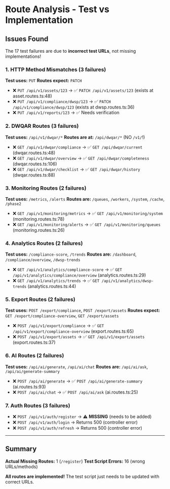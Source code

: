 # Route Analysis - Test vs Implementation

## Issues Found

The 17 test failures are due to **incorrect test URLs**, not missing implementations!

### 1. HTTP Method Mismatches (3 failures)
**Test uses:** `PUT`
**Routes expect:** `PATCH`

- ❌ `PUT /api/v1/assets/123` → ✅ `PATCH /api/v1/assets/123` (exists at asset.routes.ts:48)
- ❌ `PUT /api/v1/compliance/dwsp/123` → ✅ `PATCH /api/v1/compliance/dwsp/123` (exists at dwsp.routes.ts:36)
- ❌ `PUT /api/v1/reports/123` → ✅ Needs verification

### 2. DWQAR Routes (3 failures)
**Test uses:** `/api/v1/dwqar/*`
**Routes are at:** `/api/dwqar/*` (NO `/v1/`!)

- ❌ `GET /api/v1/dwqar/compliance` → ✅ `GET /api/dwqar/current` (dwqar.routes.ts:48)
- ❌ `GET /api/v1/dwqar/overview` → ✅ `GET /api/dwqar/completeness` (dwqar.routes.ts:106)
- ❌ `GET /api/v1/dwqar/checklist` → ✅ `GET /api/dwqar/history` (dwqar.routes.ts:88)

### 3. Monitoring Routes (2 failures)
**Test uses:** `/metrics`, `/alerts`
**Routes are:** `/queues`, `/workers`, `/system`, `/cache`, `/phase2`

- ❌ `GET /api/v1/monitoring/metrics` → ✅ `GET /api/v1/monitoring/system` (monitoring.routes.ts:78)
- ❌ `GET /api/v1/monitoring/alerts` → ✅ `GET /api/v1/monitoring/queues` (monitoring.routes.ts:26)

### 4. Analytics Routes (2 failures)
**Test uses:** `/compliance-score`, `/trends`
**Routes are:** `/dashboard`, `/compliance/overview`, `/dwsp-trends`

- ❌ `GET /api/v1/analytics/compliance-score` → ✅ `GET /api/v1/analytics/compliance/overview` (analytics.routes.ts:29)
- ❌ `GET /api/v1/analytics/trends` → ✅ `GET /api/v1/analytics/dwsp-trends` (analytics.routes.ts:44)

### 5. Export Routes (2 failures)
**Test uses:** `POST /export/compliance`, `POST /export/assets`
**Routes expect:** `GET /export/compliance-overview`, `GET /export/assets`

- ❌ `POST /api/v1/export/compliance` → ✅ `GET /api/v1/export/compliance-overview` (export.routes.ts:65)
- ❌ `POST /api/v1/export/assets` → ✅ `GET /api/v1/export/assets` (export.routes.ts:37)

### 6. AI Routes (2 failures)
**Test uses:** `/api/ai/generate`, `/api/ai/chat`
**Routes are:** `/api/ai/ask`, `/api/ai/generate-summary`

- ❌ `POST /api/ai/generate` → ✅ `POST /api/ai/generate-summary` (ai.routes.ts:93)
- ❌ `POST /api/ai/chat` → ✅ `POST /api/ai/ask` (ai.routes.ts:25)

### 7. Auth Routes (3 failures)
- ❌ `POST /api/v1/auth/register` → ⚠️ **MISSING** (needs to be added)
- ❌ `POST /api/v1/auth/login` → Returns 500 (controller error)
- ❌ `POST /api/v1/auth/refresh` → Returns 500 (controller error)

---

## Summary

**Actual Missing Routes:** 1 (`/register`)
**Test Script Errors:** 16 (wrong URLs/methods)

**All routes are implemented!** The test script just needs to be updated with correct URLs.
